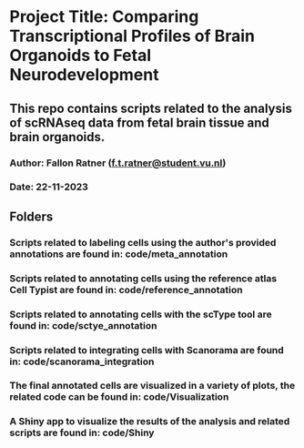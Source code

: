 # Project Title: Comparing Transcriptional Profiles of Brain Organoids to Fetal Neurodevelopment
## This repo contains scripts related to the analysis of scRNAseq data from fetal brain tissue and brain organoids.
### Author: Fallon Ratner (f.t.ratner@student.vu.nl)
### Date: 22-11-2023

## Folders
### Scripts related to labeling cells using the author's provided annotations are found in: code/meta_annotation
### Scripts related to annotating cells using the reference atlas Cell Typist are found in: code/reference_annotation
### Scripts related to annotating cells with the scType tool are found in: code/sctye_annotation
### Scripts related to integrating cells with Scanorama are found in: code/scanorama_integration
### The final annotated cells are visualized in a variety of plots, the related code can be found in: code/Visualization
### A Shiny app to visualize the results of the analysis and related scripts are found in: code/Shiny


